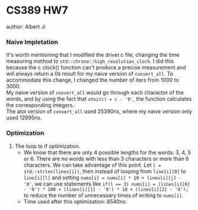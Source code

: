 # CS389 HW7
author: Albert Ji

### Naive Impletation
It's worth mentioning that I modified the driver.c file, changing the time measuring method to `std::chrono::high_resolution_clock`. I did this because the c clock() function can't produce a precise measurement and will always return a 0s result for my naive version of `convert_all`. To accommodate this change, I changed the number of iters from 1000 to 3000.\
My naive version of `convert_all` would go through each charactor of the words, and by using the fact that `atoi(c) = c - '0'`, the function calculates the corresponding integers.\
The atoi version of `convert_all` used 25390ns, where my naive version only used 12995ns. 

### Optimization
1. The loop to if optimization.
   - We know that there are only 4 possible lengths for the words: 3, 4, 5 or 6. There are no words with less than 3 characters or more than 6 characters. We can take advantage of this point. Let `l = std::strlen(lines[i])`, then instead of looping from `line[i][0]` to `line[i][l]` and setting `nums[i] = nums[i] * 10 + lines[i][j] - '0'`, we can use statements like `if(l == 3) nums[i] = (lines[i][0] - '0') * 100 + (lines[i][1] - '0') * 10 + (lines[i][2] - '0');` to reduce the number of unnecessary times of writing to `nums[i]`.
   - Time used after this optimization: 8540ns.
